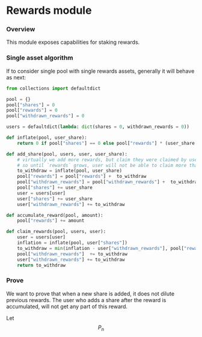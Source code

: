 # Rewards module

### Overview

This module exposes capabilities for staking rewards.

### Single asset algorithm

If to consider single pool with single rewards assets, generally it will behave as next:

```python
from collections import defaultdict

pool = {}
pool["shares"] = 0
pool["rewards"] = 0
pool["withdrawn_rewards"] = 0

users = defaultdict(lambda: dict(shares = 0, withdrawn_rewards = 0))

def inflate(pool, user_share):
    return 0 if pool["shares"] == 0 else pool["rewards"] * (user_share / pool["shares"])

def add_share(pool, users, user, user_share):
    # virtually we add more rewards, but claim they were claimed by user
    # so until `rewards` grows, user will not be able to claim more than zero
    to_withdraw = inflate(pool, user_share)
    pool["rewards"] = pool["rewards"] +  to_withdraw
    pool["withdrawn_rewards"] = pool["withdrawn_rewards"] +  to_withdraw
    pool["shares"] += user_share
    user = users[user]
    user["shares"] += user_share
    user["withdrawn_rewards"] += to_withdraw

def accumulate_reward(pool, amount):
    pool["rewards"] += amount

def claim_rewards(pool, users, user):
    user = users[user]
    inflation = inflate(pool, user["shares"])
    to_withdraw = min(inflation - user["withdrawn_rewards"], pool["rewards"] - pool["withdrawn_rewards"])
    pool["withdrawn_rewards"]  += to_withdraw
    user["withdrawn_rewards"] += to_withdraw
    return to_withdraw
```

### Prove

We want to prove that when a new share is added, it does not dilute previous rewards.
The user who adds a share after the reward is accumulated, will not get any part of this reward.

Let $$P_n$$
